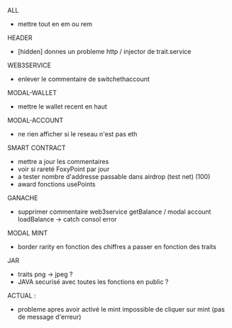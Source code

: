 ALL
- mettre tout en em ou rem

HEADER
- [hidden] donnes un probleme http / injector de trait.service

WEB3SERVICE
- enlever le commentaire de switchethaccount

MODAL-WALLET
- mettre le wallet recent en haut

MODAL-ACCOUNT
- ne rien afficher si le reseau n'est pas eth

SMART CONTRACT
- mettre a jour les commentaires
- voir si rareté FoxyPoint par jour
- a tester nombre d'addresse passable dans airdrop (test net) (100)
- award fonctions usePoints




GANACHE
- supprimer commentaire web3service getBalance / modal account loadBalance -> catch consol error

MODAL MINT
- border rarity en fonction des chiffres a passer en fonction des traits



JAR
- traits png -> jpeg ?
- JAVA securisé avec toutes les fonctions en public ?



ACTUAL :
- probleme apres avoir activé le mint impossible de cliquer sur mint (pas de message d'erreur)